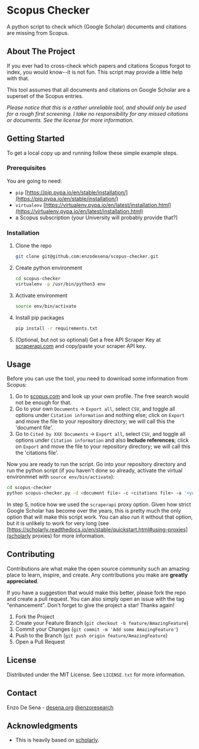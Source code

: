 

# Scopus Checker
A python script to check which (Google Scholar) documents and citations are missing from Scopus.



## About The Project

If you ever had to cross-check which papers and citations Scopus forgot to index, you would know--it is not fun. This script may provide a little help with that. 

This tool assumes that all documents and citations on Google Scholar are a superset of the Scopus entries.

*Please notice that this is a rather unreliable tool, and should only be used for a rough first screening. I take no responsibility for any missed citations or documents. See the license for more information.*




## Getting Started

To get a local copy up and running follow these simple example steps.

### Prerequisites

You are going to need:
- `pip` [https://pip.pypa.io/en/stable/installation/](https://pip.pypa.io/en/stable/installation/)
- `virtualenv` [https://virtualenv.pypa.io/en/latest/installation.html](https://virtualenv.pypa.io/en/latest/installation.html)
- a Scopus subscription (your University will probably provide that?) 

### Installation

1. Clone the repo
   ```sh
   git clone git@github.com:enzodesena/scopus-checker.git
   ```
2. Create python environment
   ```sh
   cd scopus-checker
   virtualenv -p /usr/bin/python3 env
   ```
3. Activate environment
   ```sh
   source env/bin/activate
   ```
4. Install pip packages
   ```sh
   pip install -r requirements.txt
   ```
5. (Optional, but not so optional) Get a free API Scraper Key at [scraperapi.com](https://www.scraperapi.com) and copy/paste your scraper API key. 



<!-- USAGE EXAMPLES -->
## Usage

Before you can use the tool, you need to download some information from Scopus:

1. Go to [scopus.com](https://www.scopus.com) and look up your own profile. The free search would not be enough for that. 
2. Go to your own `Documents` -> `Export all`, select `CSV`, and toggle all options under `Citation information` and nothing else; click on `Export` and move the file to your repository directory; we will call this the 'document file'.
3. Go to `Cited by XXX Documents` -> `Export all`, select `CSV`, and toggle all options under `Citation information` and also **Include references**; click on `Export` and move the file to your repository directory; we will call this the 'citations file'.

Now you are ready to run the script. Go into your repository directory and run the python script (if you haven't done so already, activate the virtual environmnet with `source env/bin/activate`):
   ```sh
   cd scopus-checker
   python scopus-checker.py -d <document file> -c <citations file> -a '<your name and surname>' -p scraperapi -k <your own scraper api key>
   ```

In step 5, notice how we used the `scraperapi` proxy option. Given how strict Google Scholar has become over the years, this is pretty much the only option that will make this script work. You can also run it without that option, but it is unlikely to work for very long (see [https://scholarly.readthedocs.io/en/stable/quickstart.html#using-proxies](scholarly proxies) for more information. 


<!-- CONTRIBUTING -->
## Contributing

Contributions are what make the open source community such an amazing place to learn, inspire, and create. Any contributions you make are **greatly appreciated**.

If you have a suggestion that would make this better, please fork the repo and create a pull request. You can also simply open an issue with the tag "enhancement".
Don't forget to give the project a star! Thanks again!

1. Fork the Project
2. Create your Feature Branch (`git checkout -b feature/AmazingFeature`)
3. Commit your Changes (`git commit -m 'Add some AmazingFeature'`)
4. Push to the Branch (`git push origin feature/AmazingFeature`)
5. Open a Pull Request


<!-- LICENSE -->
## License

Distributed under the MIT License. See `LICENSE.txt` for more information.


<!-- CONTACT -->
## Contact

Enzo De Sena - [desena.org](https://desena.org) [@enzoresearch](https://twitter.com/EnzoResearch) 




<!-- ACKNOWLEDGMENTS -->
## Acknowledgments

* This is heavily based on [scholarly](https://github.com/scholarly-python-package/scholarly).
